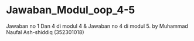 # Jawaban_Modul_oop_4-5
Jawaban no 1 Dan 4 di modul 4 &amp; Jawaban no 4 di modul 5. by Muhammad Naufal Ash-shiddiq (352301018)
